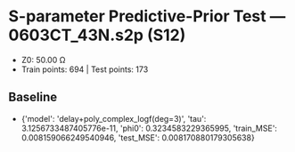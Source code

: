 # S-parameter Predictive-Prior Test — 0603CT_43N.s2p (S12)
- Z0: 50.00 Ω
- Train points: 694  |  Test points: 173

## Baseline
- {'model': 'delay+poly_complex_logf(deg=3)', 'tau': 3.1256733487405776e-11, 'phi0': 0.3234583229365995, 'train_MSE': 0.008159066249540946, 'test_MSE': 0.008170880179305638}